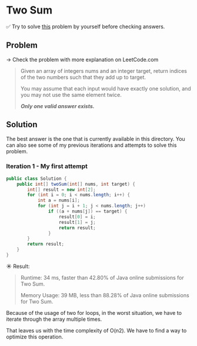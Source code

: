 # Two Sum

✅ Try to solve [this](https://leetcode.com/problems/two-sum/) problem by yourself before checking answers.

## Problem

-> Check the problem with more explanation on LeetCode.com

> Given an array of integers nums and an integer target, return indices of the two numbers such that they add up to target.
>
> You may assume that each input would have exactly one solution, and you may not use the same element twice.
>
> _**Only one valid answer exists.**_


## Solution

The best answer is the one that is currently available in this directory. You can also see some of my previous iterations and attempts to solve this problem.

### Iteration 1 - My first attempt

```java
public class Solution {
    public int[] twoSum(int[] nums, int target) {
        int[] result = new int[2];
        for (int i = 0; i < nums.length; i++) {
            int a = nums[i];
            for (int j = i + 1; j < nums.length; j++)
                if ((a + nums[j]) == target) {
                    result[0] = i;
                    result[1] = j;
                    return result;
                }
        }
        return result;
    }
}
```

☀️ Result:

> Runtime: 34 ms, faster than 42.80% of Java online submissions for Two Sum.
>
> Memory Usage: 39 MB, less than 88.28% of Java online submissions for Two Sum.

Because of the usage of two for loops, in the worst situation, we have to iterate through the array multiple times.

That leaves us with the time complexity of O(n2). We have to find a way to optimize this operation.
